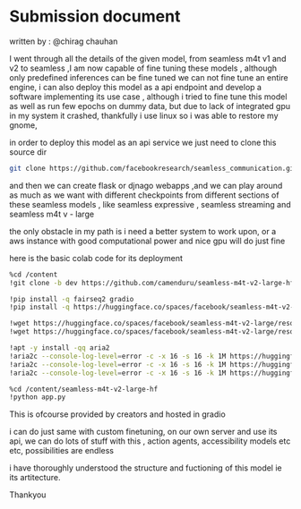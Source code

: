 # Submission document


written by : @chirag chauhan


I went through all the details of the given model, from seamless m4t v1 and v2 to seamless ,I am now capable of fine tuning these models , although only predefined inferences can be fine tuned we can not fine tune an entire engine, i can also deploy this model as a api endpoint and develop a software implementing its use case , although i tried to fine tune this model as well as run few epochs on dummy data, but due to lack of integrated gpu in my system it crashed, thankfully i use linux so i was able to restore my gnome, 



in order to deploy this model as an api service we just need to clone this source dir

```bash
git clone https://github.com/facebookresearch/seamless_communication.git
```


and then we can create flask or djnago webapps ,and we can play around as much as we want with different checkpoints from different sections of these seamless models , like seamless expressive , seamless streaming and seamless m4t v - large 


the only obstacle in my path is i need a better system to work upon, or a aws instance with good computational power and nice gpu will do just fine


here is the basic colab code for its deployment

```bash
%cd /content
!git clone -b dev https://github.com/camenduru/seamless-m4t-v2-large-hf

!pip install -q fairseq2 gradio
!pip install -q https://huggingface.co/spaces/facebook/seamless-m4t-v2-large/resolve/main/whl/seamless_communication-1.0.0-py3-none-any.whl

!wget https://huggingface.co/spaces/facebook/seamless-m4t-v2-large/resolve/main/assets/sample_input.mp3 -O /content/seamless-m4t-v2-large-hf/assets/sample_input.mp3
!wget https://huggingface.co/spaces/facebook/seamless-m4t-v2-large/resolve/main/assets/sample_input_2.mp3 -O /content/seamless-m4t-v2-large-hf/assets/sample_input_2.mp3

!apt -y install -qq aria2
!aria2c --console-log-level=error -c -x 16 -s 16 -k 1M https://huggingface.co/facebook/seamless-m4t-v2-large/resolve/main/seamlessM4T_v2_large.pt -d /content/models -o seamlessM4T_v2_large.pt
!aria2c --console-log-level=error -c -x 16 -s 16 -k 1M https://huggingface.co/facebook/seamless-m4t-v2-large/resolve/main/spm_char_lang38_tc.model -d /content/models -o spm_char_lang38_tc.model
!aria2c --console-log-level=error -c -x 16 -s 16 -k 1M https://huggingface.co/facebook/seamless-m4t-v2-large/resolve/main/vocoder_v2.pt -d /content/models -o vocoder_v2.pt

%cd /content/seamless-m4t-v2-large-hf
!python app.py
```



This is ofcourse provided by creators and hosted in gradio


i can do just same with custom finetuning, on our own server and use its api, we can do lots of stuff with this , action agents, accessibility models etc etc, possibilities are endless


i have thoroughly understood the structure and fuctioning of this model ie its artitecture.


Thankyou